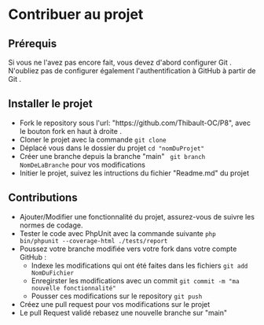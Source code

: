 <h1>Contribuer au projet</h1>

<h2>Prérequis</h2>
<p>Si vous ne l'avez pas encore fait, vous devez d'abord configurer Git . N'oubliez pas de configurer également l'authentification à GitHub à partir de Git .</p>

<h2>Installer le projet</h2>

<ul>
<li>Fork le repository sous l'url: "https://github.com/Thibault-OC/P8", avec le bouton fork en haut à droite .</li>
<li>Cloner le projet avec la commande <code>git clone</code></li>
<li>Déplacé vous dans le dossier du projet <code>cd "nomDuProjet"</code></li>
<li>Créer une branche  depuis la branche "main" <code> git branch NomDeLaBranche</code> pour vos modifications</li>
<li>Initier le projet, suivez les intructions du fichier "Readme.md" du projet</li>
</ul>

<h2>Contributions</h2>
<ul>
<li>Ajouter/Modifier une fonctionnalité du projet, assurez-vous de suivre les normes de codage.</li>
<li>Tester le code avec PhpUnit avec la commande suivante <code>php bin/phpunit --coverage-html ./tests/report</code></li>
<li>Poussez votre branche modifiée vers votre fork dans votre compte GitHub : 
    <ul>
        <li>Indexe les modifications qui ont été faites dans les fichiers <code>git add NomDuFichier</code></li>
        <li>Enregirster les modifications avec un commit <code>git commit -m "ma nouvelle fonctionnalité"</code></li>
        <li>Pousser ces modifications sur le repository <code>git push</code></li>
    </ul>
</li>
<li>Créez une pull request pour vos modifications sur le projet</li>
<li>Le pull Request validé rebasez une nouvelle branche sur "main"</li>


</ul>